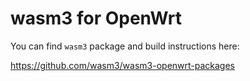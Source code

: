 # wasm3 for OpenWrt

You can find `wasm3` package and build instructions here:

https://github.com/wasm3/wasm3-openwrt-packages

